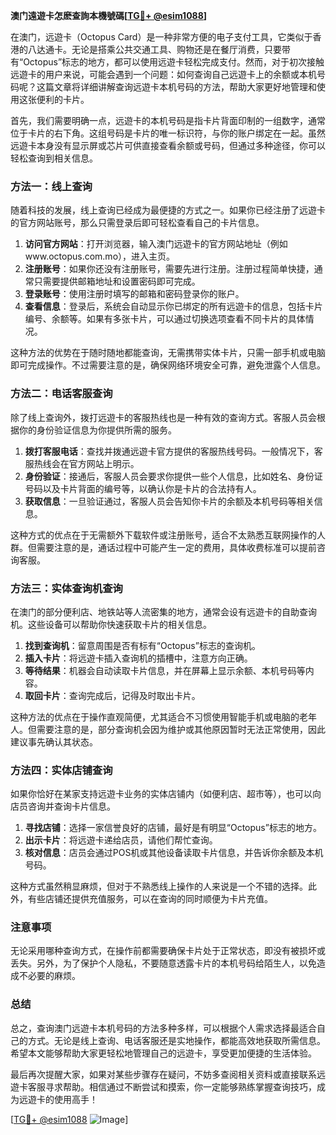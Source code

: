 **澳门遠遊卡怎麽查詢本機號碼[[TG💪+ @esim1088](https://t.me/s/esim1088)]**

在澳门，远遊卡（Octopus Card）是一种非常方便的电子支付工具，它类似于香港的八达通卡。无论是搭乘公共交通工具、购物还是在餐厅消费，只要带有“Octopus”标志的地方，都可以使用远遊卡轻松完成支付。然而，对于初次接触远遊卡的用户来说，可能会遇到一个问题：如何查询自己远遊卡上的余额或本机号码呢？这篇文章将详细讲解查询远遊卡本机号码的方法，帮助大家更好地管理和使用这张便利的卡片。

首先，我们需要明确一点，远遊卡的本机号码是指卡片背面印制的一组数字，通常位于卡片的右下角。这组号码是卡片的唯一标识符，与你的账户绑定在一起。虽然远遊卡本身没有显示屏或芯片可供直接查看余额或号码，但通过多种途径，你可以轻松查询到相关信息。

### 方法一：线上查询

随着科技的发展，线上查询已经成为最便捷的方式之一。如果你已经注册了远遊卡的官方网站账号，那么只需登录后即可轻松查看自己的卡片信息。

1. **访问官方网站**：打开浏览器，输入澳门远遊卡的官方网站地址（例如www.octopus.com.mo），进入主页。
2. **注册账号**：如果你还没有注册账号，需要先进行注册。注册过程简单快捷，通常只需要提供邮箱地址和设置密码即可完成。
3. **登录账号**：使用注册时填写的邮箱和密码登录你的账户。
4. **查看信息**：登录后，系统会自动显示你已绑定的所有远遊卡的信息，包括卡片编号、余额等。如果有多张卡片，可以通过切换选项查看不同卡片的具体情况。

这种方法的优势在于随时随地都能查询，无需携带实体卡片，只需一部手机或电脑即可完成操作。不过需要注意的是，确保网络环境安全可靠，避免泄露个人信息。

### 方法二：电话客服查询

除了线上查询外，拨打远遊卡的客服热线也是一种有效的查询方式。客服人员会根据你的身份验证信息为你提供所需的服务。

1. **拨打客服电话**：查找并拨通远遊卡官方提供的客服热线号码。一般情况下，客服热线会在官方网站上明示。
2. **身份验证**：接通后，客服人员会要求你提供一些个人信息，比如姓名、身份证号码以及卡片背面的编号等，以确认你是卡片的合法持有人。
3. **获取信息**：一旦验证通过，客服人员会告知你卡片的余额及本机号码等相关信息。

这种方式的优点在于无需额外下载软件或注册账号，适合不太熟悉互联网操作的人群。但需要注意的是，通话过程中可能产生一定的费用，具体收费标准可以提前咨询客服。

### 方法三：实体查询机查询

在澳门的部分便利店、地铁站等人流密集的地方，通常会设有远遊卡的自助查询机。这些设备可以帮助你快速获取卡片的相关信息。

1. **找到查询机**：留意周围是否有标有“Octopus”标志的查询机。
2. **插入卡片**：将远遊卡插入查询机的插槽中，注意方向正确。
3. **等待结果**：机器会自动读取卡片信息，并在屏幕上显示余额、本机号码等内容。
4. **取回卡片**：查询完成后，记得及时取出卡片。

这种方法的优点在于操作直观简便，尤其适合不习惯使用智能手机或电脑的老年人。但需要注意的是，部分查询机会因为维护或其他原因暂时无法正常使用，因此建议事先确认其状态。

### 方法四：实体店铺查询

如果你恰好在某家支持远遊卡业务的实体店铺内（如便利店、超市等），也可以向店员咨询并查询卡片信息。

1. **寻找店铺**：选择一家信誉良好的店铺，最好是有明显“Octopus”标志的地方。
2. **出示卡片**：将远遊卡递给店员，请他们帮忙查询。
3. **核对信息**：店员会通过POS机或其他设备读取卡片信息，并告诉你余额及本机号码。

这种方式虽然稍显麻烦，但对于不熟悉线上操作的人来说是一个不错的选择。此外，有些店铺还提供充值服务，可以在查询的同时顺便为卡片充值。

### 注意事项

无论采用哪种查询方式，在操作前都需要确保卡片处于正常状态，即没有被损坏或丢失。另外，为了保护个人隐私，不要随意透露卡片的本机号码给陌生人，以免造成不必要的麻烦。

### 总结

总之，查询澳门远遊卡本机号码的方法多种多样，可以根据个人需求选择最适合自己的方式。无论是线上查询、电话客服还是实地操作，都能高效地获取所需信息。希望本文能够帮助大家更轻松地管理自己的远遊卡，享受更加便捷的生活体验。

最后再次提醒大家，如果对某些步骤存在疑问，不妨多查阅相关资料或直接联系远遊卡客服寻求帮助。相信通过不断尝试和摸索，你一定能够熟练掌握查询技巧，成为远遊卡的使用高手！

[[TG💪+ @esim1088](https://t.me/s/esim1088) ![Image](https://i.postimg.cc/4NQfJmqS/Snipaste-2025-05-13-00-14-12.png)]